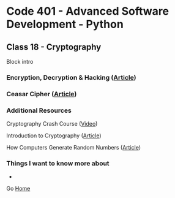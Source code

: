 # Code 401 - Advanced Software Development - Python

## Class 18 - Cryptography

Block intro

<!-- > An investment in knowledge pays the best interest. –  Benjamin Franklin -->


### Encryption, Decryption & Hacking ([Article](https://www.khanacademy.org/computing/computers-and-internet/xcae6f4a7ff015e7d:online-data-security/xcae6f4a7ff015e7d:data-encryption-techniques/a/encryption-decryption-and-code-cracking))


### Ceasar Cipher ([Article](https://en.wikipedia.org/wiki/Caesar_cipher))



### Additional Resources

Cryptography Crash Course ([Video](https://www.youtube.com/watch?v=jhXCTbFnK8o))

Introduction to Cryptography ([Article](https://thebestvpn.com/cryptography/))

How Computers Generate Random Numbers ([Article](https://www.howtogeek.com/183051/htg-explains-how-computers-generate-random-numbers/))


### Things I want to know more about

* 

Go [Home](index.md)